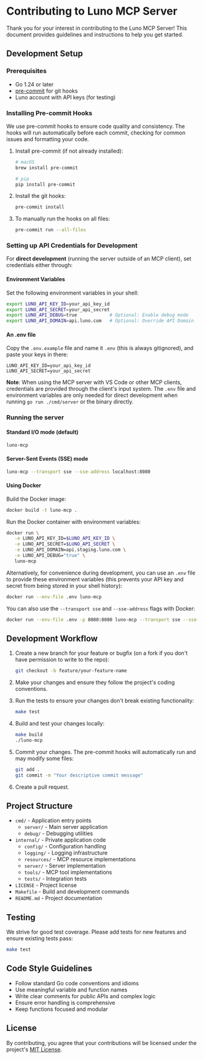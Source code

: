 # Contributing to Luno MCP Server

Thank you for your interest in contributing to the Luno MCP Server! This document provides guidelines and instructions to help you get started.

## Development Setup

### Prerequisites

- Go 1.24 or later
- [pre-commit](https://pre-commit.com/) for git hooks
- Luno account with API keys (for testing)

### Installing Pre-commit Hooks

We use pre-commit hooks to ensure code quality and consistency. The hooks will run automatically before each commit, checking for common issues and formatting your code.

1. Install pre-commit (if not already installed):

   ```bash
   # macOS
   brew install pre-commit

   # pip
   pip install pre-commit
   ```

2. Install the git hooks:

   ```bash
   pre-commit install
   ```

3. To manually run the hooks on all files:

   ```bash
   pre-commit run --all-files
   ```

### Setting up API Credentials for Development

For **direct development** (running the server outside of an MCP client), set credentials either through:

#### Environment Variables

Set the following environment variables in your shell:

```bash
export LUNO_API_KEY_ID=your_api_key_id
export LUNO_API_SECRET=your_api_secret
export LUNO_API_DEBUG=true            # Optional: Enable debug mode
export LUNO_API_DOMAIN=api.luno.com   # Optional: Override API Domain
```

#### An .env file

Copy the `.env.example` file and name it `.env` (this is always gitignored), and paste your keys in there:

```env
LUNO_API_KEY_ID=your_api_key_id
LUNO_API_SECRET=your_api_secret
```

**Note**: When using the MCP server with VS Code or other MCP clients, credentials are provided through the client's input system. The `.env` file and environment variables are only needed for direct development when running `go run ./cmd/server` or the binary directly.

### Running the server

#### Standard I/O mode (default)

```bash
luno-mcp
```

#### Server-Sent Events (SSE) mode

```bash
luno-mcp --transport sse --sse-address localhost:8080
```

#### Using Docker

Build the Docker image:

```bash
docker build -t luno-mcp .
```

Run the Docker container with environment variables:

```bash
docker run \
   -e LUNO_API_KEY_ID=$LUNO_API_KEY_ID \
   -e LUNO_API_SECRET=$LUNO_API_SECRET \
   -e LUNO_API_DOMAIN=api.staging.luno.com \
   -e LUNO_API_DEBUG="true" \
   luno-mcp
```

Alternatively, for convenience during development, you can use an `.env` file to provide these environment variables (this prevents your API key and secret from being stored in your shell history):

```bash
docker run --env-file .env luno-mcp
```

You can also use the `--transport sse` and `--sse-address` flags with Docker:

```bash
docker run --env-file .env -p 8080:8080 luno-mcp --transport sse --sse-address 0.0.0.0:8080
```

## Development Workflow

1. Create a new branch for your feature or bugfix (on a fork if you don't have permission to write to the repo):

   ```bash
   git checkout -b feature/your-feature-name
   ```

2. Make your changes and ensure they follow the project's coding conventions.

3. Run the tests to ensure your changes don't break existing functionality:

   ```bash
   make test
   ```

4. Build and test your changes locally:

   ```bash
   make build
   ./luno-mcp
   ```

5. Commit your changes. The pre-commit hooks will automatically run and may modify some files:

   ```bash
   git add .
   git commit -m "Your descriptive commit message"
   ```

6. Create a pull request.

## Project Structure

- `cmd/` - Application entry points
  - `server/` - Main server application
  - `debug/` - Debugging utilities
- `internal/` - Private application code
  - `config/` - Configuration handling
  - `logging/` - Logging infrastructure
  - `resources/` - MCP resource implementations
  - `server/` - Server implementation
  - `tools/` - MCP tool implementations
  - `tests/` - Integration tests
- `LICENSE` - Project license
- `Makefile` - Build and development commands
- `README.md` - Project documentation

## Testing

We strive for good test coverage. Please add tests for new features and ensure existing tests pass:

```bash
make test
```

## Code Style Guidelines

- Follow standard Go code conventions and idioms
- Use meaningful variable and function names
- Write clear comments for public APIs and complex logic
- Ensure error handling is comprehensive
- Keep functions focused and modular

## License

By contributing, you agree that your contributions will be licensed under the project's [MIT License](LICENSE).
